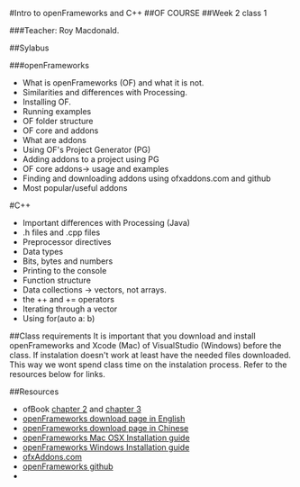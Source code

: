 #Intro to openFrameworks and C++
##OF COURSE
##Week 2 class 1


###Teacher: Roy Macdonald.


##Sylabus


###openFrameworks
* What is openFrameworks (OF) and what it is not.
* Similarities and differences with Processing.
* Installing OF.
* Running examples
* OF folder structure
* OF core and addons
* What are addons
* Using OF's Project Generator (PG)
* Adding addons to a project using PG
* OF core addons-> usage and examples
* Finding and downloading addons using ofxaddons.com and github
* Most popular/useful addons
 
 
#C++

* Important differences with Processing (Java)
* .h files and .cpp files
* Preprocessor directives
* Data types
* Bits, bytes and numbers
* Printing to the console
* Function structure
* Data collections -> vectors, not arrays.
* the ++ and += operators
* Iterating through a vector
* Using for(auto a: b)




##Class requirements
It is important that you download and install openFrameworks and Xcode (Mac) of VisualStudio (Windows) before the class. If instalation doesn't work at least have the needed files downloaded. This way we wont spend class time on the instalation process. Refer to the resources below for links.


##Resources

- ofBook [chapter 2](https://github.com/openframeworks/ofBook/blob/master/chapters/cplusplus_basics/chapter.md) and [chapter 3](https://github.com/openframeworks/ofBook/blob/master/chapters/setup_and_project_structure/chapter.md)
- [openFrameworks download page in English](http://openframeworks.cc/download/)
- [openFrameworks download page in Chinese](http://openframeworks.cc/zh_cn//download/) 
- [openFrameworks Mac OSX Installation guide](http://openframeworks.cc/setup/xcode/)
- [openFrameworks Windows Installation guide](http://openframeworks.cc/setup/vs/)
- [ofxAddons.com](http://ofxaddons.com/)
- [openFrameworks github](http://github.com/openframeworks/openframeworks)
- 
